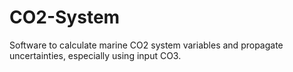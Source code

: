 # CO2-System
Software to calculate marine CO2 system variables and propagate uncertainties, especially using input CO3.
